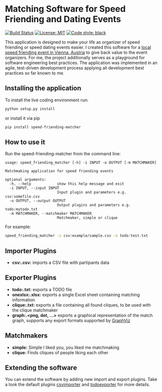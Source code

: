 # Matching Software for Speed Friending and Dating Events
[![Build Status](https://travis-ci.org/DiffSK/configobj.svg?branch=master)](https://travis-ci.org/machinekoder/speed-friending-and-dating-matcher)
[![License: MIT](https://img.shields.io/badge/License-MIT-yellow.svg)](https://github.com/machinekoder/speed-friending-matcher/blob/master/LICENSE)
[![Code style: black](https://img.shields.io/badge/code%20style-black-000000.svg)](https://github.com/ambv/black)

This application is designed to make your life as organizer of speed friending or speed dating events easier. I created this software for a [local speed friending event in Vienna, Austria](https://www.meetup.com/de-DE/speed-friending-events/) to give back value to the event organizers. For me, the project additionally serves as a playground for software engineering best practices. The application was implemented in an agile, test-driven development process applying all development best practices so far known to me.

## Installing the application
To install the live coding environment run:

```bash
python setup.py install
```

or install it via pip

```bash
pip install speed-friending-matcher
```

## How to use it
Run the speed-friending-matcher from the command line:
```
usage: speed_friending_matcher [-h] -i INPUT -o OUTPUT [-m MATCHMAKER]

Matchmaking application for speed friending events

optional arguments:
  -h, --help            show this help message and exit
  -i INPUT, --input INPUT
                        Input plugin and parameters e.g. csv:somefile.csv
  -o OUTPUT, --output OUTPUT
                        Output plugins and parameters e.g. todo:mytodo.txt
  -m MATCHMAKER, --matchmaker MATCHMAKER
                        Matchmaker, simple or clique
```

For example:
```bash
speed_friending_matcher -i csv:example/sample.csv -o todo:test.txt
```

## Importer Plugins

* **csv:<filename>.csv:** imports a CSV file with partipants data

## Exporter Plugins

* **todo:<filename>.txt:** exports a TODO file
* **onexlsx:<filename>.xlsx:** exports a single Excel sheet containing matching information
* **clique:<filename>.txt:** exports a file containing all found cliques, to be used with the clique matchmaker
* **graph:<filename>.<png, dot, ...>** exports a graphical representation of the match graph, supports any export formats supported by [GraphViz](https://www.graphviz.org/)

## Matchmakers

* **simple:** Simple I liked you, you liked me matchmaking
* **clique:** Finds cliques of people liking each other

## Extending the software
You can extend the software by adding new import and export plugins. Take a look the default plugins [csvimporter](./importer/csvimporter.py) and [todoexporter](./exporter/todoexporter.py) for more details.

